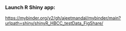 ### Launch R Shiny app:
https://mybinder.org/v2/gh/ajeetmandal/mybinder/main?urlpath=shiny/shinyR_HBCC_testData_FigShare/

